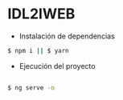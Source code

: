 # IDL2IWEB

- Instalación de dependencias

```bash
$ npm i || $ yarn

```

- Ejecución del proyecto

```bash

$ ng serve -o

  ```


